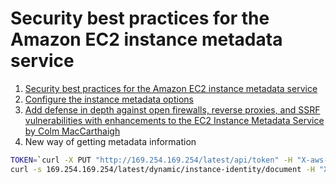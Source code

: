 
# Security best practices for the Amazon EC2 instance metadata service

1. [Security best practices for the Amazon EC2 instance metadata service](https://www.youtube.com/watch?v=2B5bhZzayjI)
1. [Configure the instance metadata options](https://docs.aws.amazon.com/AWSEC2/latest/UserGuide/configuring-instance-metadata-options.html)
1. [Add defense in depth against open firewalls, reverse proxies, and SSRF vulnerabilities with enhancements to the EC2 Instance Metadata Service by Colm MacCarthaigh ](https://aws.amazon.com/blogs/security/defense-in-depth-open-firewalls-reverse-proxies-ssrf-vulnerabilities-ec2-instance-metadata-service/)
1. New way of getting metadata information
```bash
TOKEN=`curl -X PUT "http://169.254.169.254/latest/api/token" -H "X-aws-ec2-metadata-token-ttl-seconds: 21600"`
curl -s 169.254.169.254/latest/dynamic/instance-identity/document -H "X-aws-ec2-metadata-token: $TOKEN"
```
